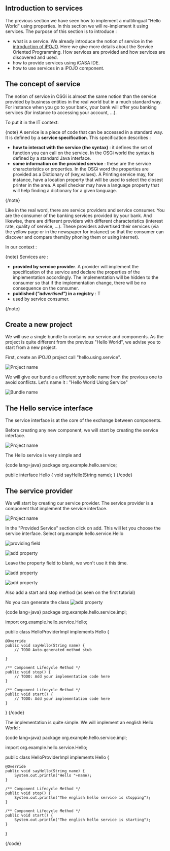 <article markdown = "1">

# Introduction to services

The previous section we have seen how to implement a multilingual "Hello World" using properties. In this section we will re-implement it using services. The purpose of this section is to introduce :

+ what is a service. We already introduce the notion of service in the [introduction of iPOJO](?p=basic-hello-world&s=introduction). Here we give more details about the Service Oriented Programming. How services are provided and how services are discovered and used.
+ how to provide services using iCASA IDE.
+ how to use services in a iPOJO component.

## The concept of service

The notion of service in OSGi is almost the same notion than the service provided by business entities in the real world but in a much standard way. For instance when you go to your bank, your bank will offer you banking services (for instance to accessing your account, ...). 

To put it in the IT context:

{note}
A service is a piece of code that can be accessed in a standard way. It is defined by a **service specification**. This specification describes :

+ **how to interact with the service (the syntax)** : it defines the set of function you can call on the service. In the OSGi world the syntax is defined by a standard Java interface.
+ **some information on the provided service** : these are the service characteristics or properties. In the OSGi word the properties are provided as a Dictionary of (key,values). A Printing service may, for instance, have a location property that will be used to select the closest printer in the area. A spell checker may have a language property that will help finding a dictionary for a given language. 

{/note}

Like in the real word, there are service providers and service consumer. You are the consumer of the banking services provided by your bank. And likewise, there are different providers with different characteristics (interest rate, quality of service, ...). These providers advertised their services (via the yellow page or in the newspaper for instance) so that the consumer can discover and compare them(by phoning them or using internet).

In our context :

{note}
Services are :

+ **provided by service provider**. A provider will implement the specification of the service and declare the properties of the implementation accordingly. The implementation will be hidden to the consumer so that if the implementation change, there will be no consequence on the consumer.
+ **published (*"advertised"*) in a registry** : T
+ used by service consumer.

{/note}

<!-- ###################################################### -->

## Create a new project

We will use a single bundle to contains our service and components. As the project is quite different from the previous "Hello World", we advise you to start from a new project. 

First, create an iPOJO project call "hello.using.service". 

![Project name]({#img#}/intro-services/project_name.png)


We will give our bundle a different symbolic name from the previous one to avoid conflicts. Let's name it : "Hello World Using Service"

![Bundle name]({#img#}/intro-services/bundle_name.png)

## The Hello service interface

The service interface is at the core of the exchange between components.

Before creating any new component, we will start by creating the service interface. 

![Project name]({#img#}/intro-services/HelloItf.png)

The Hello service is very simple and 


{code lang=java}
package org.example.hello.service;

public interface Hello {
	void sayHello(String name);
}
{/code}


## The service provider

We will start by creating our service provider. The service provider is a component that implement the service interface.

![Project name]({#img#}/intro-services/providerName.png)


In the "Provided Service" section click on add. This will let you choose the service interface. Select org.example.hello.service.Hello

![providing field]({#img#}/intro-services/providingService.png)


![add property]({#img#}/intro-services/addProperty.png)


Leave the property field to blank, we won't use it this time.

![add property]({#img#}/intro-services/propertyForm.png)

![add property]({#img#}/intro-services/browseProperty.png)

Also add a start and stop method (as seen on the first tutorial)

No you can generate the class
![add property]({#img#}/intro-services/generation.png)


{code lang=java}
package org.example.hello.service.impl;

import org.example.hello.service.Hello;

public class HelloProviderImpl implements Hello {

	@Override
	public void sayHello(String name) {
		// TODO Auto-generated method stub

	}

	/** Component Lifecycle Method */
	public void stop() {
		// TODO: Add your implementation code here
	}

	/** Component Lifecycle Method */
	public void start() {
		// TODO: Add your implementation code here
	}

}
{/code}


The implementation is quite simple. We will implement an english Hello World :

{code lang=java}
package org.example.hello.service.impl;

import org.example.hello.service.Hello;

public class HelloProviderImpl implements Hello {

	@Override
	public void sayHello(String name) {
		System.out.println("Hello "+name);
	}

	/** Component Lifecycle Method */
	public void stop() {
		System.out.println("The english hello service is stopping");
	}

	/** Component Lifecycle Method */
	public void start() {
		System.out.println("The english hello service is starting");
	}

}

{/code}

</article>